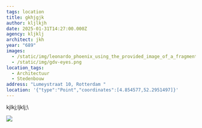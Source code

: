 ```yaml
---
tags: location
title: gkhjgjk
author: kljlkjh
date: 2025-01-31T14:27:00.000Z
agency: kljklj
architect: jkh
year: "689"
images:
  - /static/img/leonardo_phoenix_using_the_provided_image_of_a_fragment_from_a_1-2.jpg
  - /static/img/gdv-eyes.png
location_tags:
  - Architectuur
  - Stedenbouw
address: "Lumeystraat 10, Rotterdam "
location: '{"type":"Point","coordinates":[4.854577,52.2951497]}'
---
```

kjlkj;ljklj;\

![](/static/img/gdv-eyes.png)
